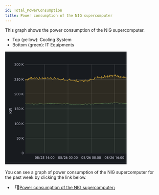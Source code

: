 ```yaml
---
id: Total_PowerConsumption
title: Power consumption of the NIG supercomputer
---
```


This graph shows the power consumption of the NIG supercomputer.

- Top (yellow): Cooling System
- Bottom (green): IT Equipments

![](Total_PowerConsumption.png)

You can see a graph of power consumption of the NIG supercomputer for the past week by clicking the link below.

- 「&#x1f517;<a href="https://sc2.ddbj.nig.ac.jp/grafana/dashboard/snapshot/U6A0L1zFSnyoNHaEAGDwfTNNDKQi4Edj?orgId=1&kiosk">Power consumption of the NIG supercomputer</a>」